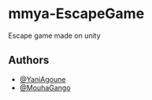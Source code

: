 
# mmya-EscapeGame

Escape game made on unity




## Authors

- [@YaniAgoune](https://github.com/YaniAgoune)
- [@MouhaGango](https://github.com/MouhaGango)

